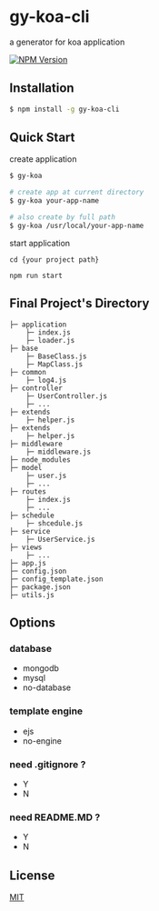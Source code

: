 # gy-koa-cli
a generator for koa application

[![NPM Version](https:///img.shields.io/npm/v/gy-koa-cli.svg)](https://www.npmjs.com/package/gy-koa-cli)

## Installation

```sh
$ npm install -g gy-koa-cli
```

## Quick Start

create application

```bash
$ gy-koa

# create app at current directory
$ gy-koa your-app-name 

# also create by full path
$ gy-koa /usr/local/your-app-name 
```

start application

```
cd {your project path}
```

```
npm run start
```

## Final Project's Directory 
```
├─ application                       
    ├─ index.js                      
    ├─ loader.js           
├─ base                       
    ├─ BaseClass.js                      
    ├─ MapClass.js
├─ common                       
    ├─ log4.js
├─ controller                       
    ├─ UserController.js                      
    ├─ ...
├─ extends                     
    ├─ helper.js
├─ extends                     
    ├─ helper.js
├─ middleware                     
    ├─ middleware.js    
├─ node_modules       
├─ model                    
    ├─ user.js 
    ├─ ...                  
├─ routes                     
    ├─ index.js
    ├─ ...
├─ schedule                     
    ├─ shcedule.js   
├─ service                     
    ├─ UserService.js    
├─ views                     
    ├─ ...
├─ app.js
├─ config.json
├─ config_template.json
├─ package.json
├─ utils.js       
```

## Options

### database
* mongodb
* mysql
* no-database

### template engine

* ejs
* no-engine

### need .gitignore ?

* Y
* N

### need README.MD ?

* Y
* N
## License

[MIT](LICENSE)
